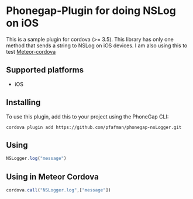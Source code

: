 Phonegap-Plugin for doing NSLog on iOS 
=======================================

This is a sample plugin for cordova (>= 3.5). This library has only one method that sends a string to NSLog on iOS devices.  I am also using this to test [Meteor-cordova](https://github.com/SpaceCapsule/Meteor-cordova)

## Supported platforms

- iOS


## Installing

To use this plugin, add this to your project using the PhoneGap CLI:
```
cordova plugin add https://github.com/pfafman/phonegap-nsLogger.git
```

## Using
```JavaScript   
NSLogger.log("message")
```

## Using in Meteor Cordova
```JavaScript   
cordova.call("NSLogger.log",["message"])
```







